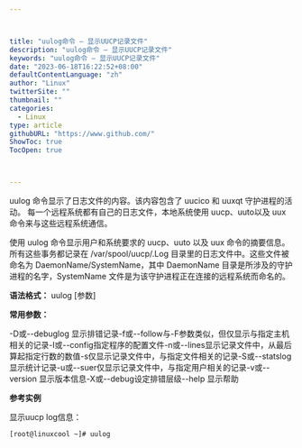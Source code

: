 ```yaml
---



title: "uulog命令 – 显示UUCP记录文件"
description: "uulog命令 – 显示UUCP记录文件"
keywords: "uulog命令 – 显示UUCP记录文件"
date: "2023-06-18T16:22:52+08:00"
defaultContentLanguage: "zh"
author: "Linux"
twitterSite: ""
thumbnail: ""
categories:
  - Linux
type: article
githubURL: "https://www.github.com/"
ShowToc: true
TocOpen: true



---
```


uulog 命令显示了日志文件的内容。该内容包含了 uucico 和 uuxqt 守护进程的活动。 每一个远程系统都有自己的日志文件，本地系统使用 uucp、uuto以及 uux 命令来与这些远程系统通信。

使用 uulog 命令显示用户和系统要求的 uucp、uuto 以及 uux 命令的摘要信息。所有这些事务都记录在 /var/spool/uucp/.Log 目录里的日志文件中。这些文件被命名为 DaemonName/SystemName，其中 DaemonName 目录是所涉及的守护进程的名字，SystemName 文件是为该守护进程正在连接的远程系统而命名的。

**语法格式：** uulog [参数]

**常用参数：**

-D或--debuglog 显示排错记录-f或--follow与-F参数类似，但仅显示与指定主机相关的记录-I或--config指定程序的配置文件-n或--lines显示记录文件中，从最后算起指定行数的数值-s仅显示记录文件中，与指定文件相关的记录-S或--statslog 显示统计记录-u或--suer仅显示记录文件中，与指定用户相关的记录-v或--version 显示版本信息-X或--debug设定排错层级--help 显示帮助

**参考实例**

显示uucp log信息：

```
[root@linuxcool ~]# uulog
```